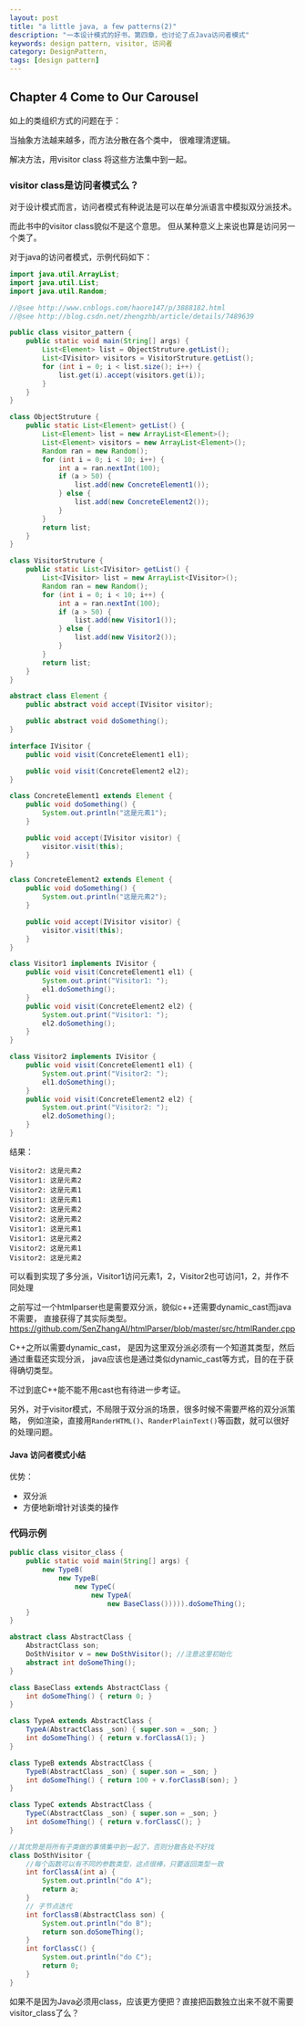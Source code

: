 ```yaml
---
layout: post
title: "a little java, a few patterns(2)"
description: "一本设计模式的好书，第四章，也讨论了点Java访问者模式"
keywords: design pattern, visitor, 访问者
category: DesignPattern,
tags: [design pattern]
---
```


## Chapter 4 Come to Our Carousel

如上的类组织方式的问题在于：

当抽象方法越来越多，而方法分散在各个类中，
很难理清逻辑。

解决方法，用visitor class 将这些方法集中到一起。

### visitor class是访问者模式么？

对于设计模式而言，访问者模式有种说法是可以在单分派语言中模拟双分派技术。

而此书中的visitor class貌似不是这个意思。
但从某种意义上来说也算是访问另一个类了。

对于java的访问者模式，示例代码如下：

```java
import java.util.ArrayList;
import java.util.List;
import java.util.Random;

//@see http://www.cnblogs.com/haore147/p/3888182.html
//@see http://blog.csdn.net/zhengzhb/article/details/7489639

public class visitor_pattern {
    public static void main(String[] args) {
        List<Element> list = ObjectStruture.getList();
        List<IVisitor> visitors = VisitorStruture.getList();
        for (int i = 0; i < list.size(); i++) {
            list.get(i).accept(visitors.get(i));
        }
    }
}

class ObjectStruture {
    public static List<Element> getList() {
        List<Element> list = new ArrayList<Element>();
        List<Element> visitors = new ArrayList<Element>();
        Random ran = new Random();
        for (int i = 0; i < 10; i++) {
            int a = ran.nextInt(100);
            if (a > 50) {
                list.add(new ConcreteElement1());
            } else {
                list.add(new ConcreteElement2());
            }
        }
        return list;
    }
}

class VisitorStruture {
    public static List<IVisitor> getList() {
        List<IVisitor> list = new ArrayList<IVisitor>();
        Random ran = new Random();
        for (int i = 0; i < 10; i++) {
            int a = ran.nextInt(100);
            if (a > 50) {
                list.add(new Visitor1());
            } else {
                list.add(new Visitor2());
            }
        }
        return list;
    }
}

abstract class Element {
    public abstract void accept(IVisitor visitor);

    public abstract void doSomething();
}

interface IVisitor {
    public void visit(ConcreteElement1 el1);

    public void visit(ConcreteElement2 el2);
}

class ConcreteElement1 extends Element {
    public void doSomething() {
        System.out.println("这是元素1");
    }

    public void accept(IVisitor visitor) {
        visitor.visit(this);
    }
}

class ConcreteElement2 extends Element {
    public void doSomething() {
        System.out.println("这是元素2");
    }

    public void accept(IVisitor visitor) {
        visitor.visit(this);
    }
}

class Visitor1 implements IVisitor {
    public void visit(ConcreteElement1 el1) {
        System.out.print("Visitor1: ");
        el1.doSomething();
    }
    public void visit(ConcreteElement2 el2) {
        System.out.print("Visitor1: ");
        el2.doSomething();
    }
}

class Visitor2 implements IVisitor {
    public void visit(ConcreteElement1 el1) {
        System.out.print("Visitor2: ");
        el1.doSomething();
    }
    public void visit(ConcreteElement2 el2) {
        System.out.print("Visitor2: ");
        el2.doSomething();
    }
}
```

结果：

```
Visitor2: 这是元素2
Visitor1: 这是元素2
Visitor2: 这是元素1
Visitor1: 这是元素1
Visitor2: 这是元素2
Visitor2: 这是元素2
Visitor1: 这是元素1
Visitor1: 这是元素2
Visitor2: 这是元素1
Visitor2: 这是元素2
```

可以看到实现了多分派，Visitor1访问元素1，2，Visitor2也可访问1，2，并作不同处理

之前写过一个htmlparser也是需要双分派，貌似c++还需要dynamic_cast而java不需要，
直接获得了其实际类型。
<https://github.com/SenZhangAI/htmlParser/blob/master/src/htmlRander.cpp>

C++之所以需要dynamic_cast，
是因为这里双分派必须有一个知道其类型，然后通过重载还实现分派，
java应该也是通过类似dynamic_cast等方式，目的在于获得确切类型。

不过到底C++能不能不用cast也有待进一步考证。

另外，对于visitor模式，不局限于双分派的场景，很多时候不需要严格的双分派策略，
例如渲染，直接用`RanderHTML()`、`RanderPlainText()`等函数，就可以很好的处理问题。

#### Java 访问者模式小结
优势：

* 双分派
* 方便地新增针对该类的操作

### 代码示例

```java
public class visitor_class {
    public static void main(String[] args) {
        new TypeB(
            new TypeB(
                new TypeC(
                    new TypeA(
                        new BaseClass())))).doSomeThing();
    }
}

abstract class AbstractClass {
    AbstractClass son;
    DoSthVisitor v = new DoSthVisitor(); //注意这里初始化
    abstract int doSomeThing();
}

class BaseClass extends AbstractClass {
    int doSomeThing() { return 0; }
}

class TypeA extends AbstractClass {
    TypeA(AbstractClass _son) { super.son = _son; }
    int doSomeThing() { return v.forClassA(1); }
}

class TypeB extends AbstractClass {
    TypeB(AbstractClass _son) { super.son = _son; }
    int doSomeThing() { return 100 + v.forClassB(son); }
}

class TypeC extends AbstractClass {
    TypeC(AbstractClass _son) { super.son = _son; }
    int doSomeThing() { return v.forClassC(); }
}

//其优势是将所有子类做的事情集中到一起了，否则分散各处不好找
class DoSthVisitor {
    //每个函数可以有不同的参数类型，这点很棒，只要返回类型一致
    int forClassA(int a) {
        System.out.println("do A");
        return a;
    }
    // 子节点迭代
    int forClassB(AbstractClass son) {
        System.out.println("do B");
        return son.doSomeThing();
    }
    int forClassC() {
        System.out.println("do C");
        return 0;
    }
}
```

如果不是因为Java必须用class，应该更方便把？直接把函数独立出来不就不需要visitor_class了么？


